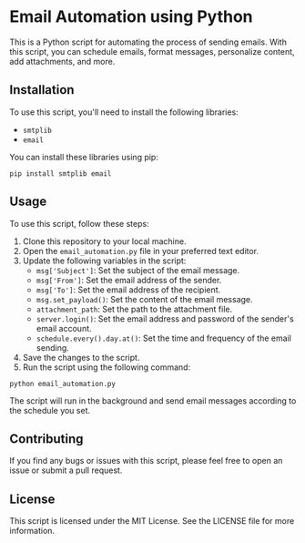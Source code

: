# Email Automation using Python

This is a Python script for automating the process of sending emails. With this script, you can schedule emails, format messages, personalize content, add attachments, and more.

## Installation

To use this script, you'll need to install the following libraries:

- `smtplib`
- `email`

You can install these libraries using pip:

```
pip install smtplib email
```

## Usage

To use this script, follow these steps:

1. Clone this repository to your local machine.
2. Open the `email_automation.py` file in your preferred text editor.
3. Update the following variables in the script:
   - `msg['Subject']`: Set the subject of the email message.
   - `msg['From']`: Set the email address of the sender.
   - `msg['To']`: Set the email address of the recipient.
   - `msg.set_payload()`: Set the content of the email message.
   - `attachment_path`: Set the path to the attachment file.
   - `server.login()`: Set the email address and password of the sender's email account.
   - `schedule.every().day.at()`: Set the time and frequency of the email sending.
4. Save the changes to the script.
5. Run the script using the following command:

```
python email_automation.py
```

The script will run in the background and send email messages according to the schedule you set.

## Contributing

If you find any bugs or issues with this script, please feel free to open an issue or submit a pull request.

## License

This script is licensed under the MIT License. See the LICENSE file for more information.